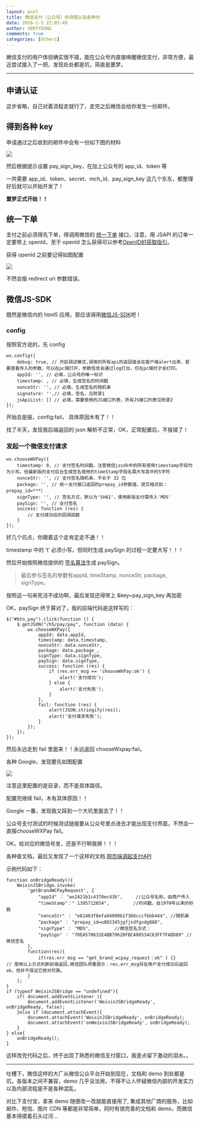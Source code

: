 ```yaml
---
layout: post
title: 微信支付（公众号）的流程以及各种坑
date: 2016-1-5 22:03:49
author: VERYYOUNG
comments: true
categories: [Others]
---
```


微信支付的用户体验确实很不错，能在公众号内直接唤醒微信支付，非常方便，最近尝试接入了一把，发现处处都是坑，简直是噩梦。


<!-- more -->

----------

## 申请认证

这步省略，自己对着流程走就行了，走完之后微信会给你发生一份邮件。


## 得到各种 key

申请通过之后收到的邮件中会有一份如下图的材料

![](http://veryyoung.u.qiniudn.com/20160105221017.png)

然后根据提示设置 pay_sign_key，在加上公众号的 app_id、token 等


一共需要 app_id、token、secret、mch_id、pay_sign_key 这几个东东，都整理好后就可以开始开发了！


**噩梦正式开始！！**

## 统一下单
支付之前必须得先下单，得调用微信的 [统一下单](https://pay.weixin.qq.com/wiki/doc/api/jsapi.php?chapter=9_1) 接口，注意，用 JSAPI 的订单一定要带上 openId，至于 openId 怎么获得可以参考[OpenID的获取指引](https://pay.weixin.qq.com/wiki/doc/api/jsapi.php?chapter=4_4)。


获得 openId 之前要记得如图配置

![](http://veryyoung.u.qiniudn.com/20160105231137.png)

不然会报 redirect uri 参数错误。



## 微信JS-SDK

既然是微信内的 html5 应用，那应该得用[微信JS-SDK](https://mp.weixin.qq.com/wiki/7/aaa137b55fb2e0456bf8dd9148dd613f.html)吧！


### config

按照官方说的，先 config

    wx.config({
        debug: true, // 开启调试模式,调用的所有api的返回值会在客户端alert出来，若要查看传入的参数，可以在pc端打开，参数信息会通过log打出，仅在pc端时才会打印。
        appId: '', // 必填，公众号的唯一标识
        timestamp: , // 必填，生成签名的时间戳
        nonceStr: '', // 必填，生成签名的随机串
        signature: '',// 必填，签名，见附录1
        jsApiList: [] // 必填，需要使用的JS接口列表，所有JS接口列表见附录2
    });
    
开始总是报，config:fail， 具体原因木有了！！

找了半天，发现我后端返回的 json 解析不正常，OK，正常配置后，不报错了！

### 发起一个微信支付请求

    wx.chooseWXPay({
        timestamp: 0, // 支付签名时间戳，注意微信jssdk中的所有使用timestamp字段均为小写。但最新版的支付后台生成签名使用的timeStamp字段名需大写其中的S字符
        nonceStr: '', // 支付签名随机串，不长于 32 位
        package: '', // 统一支付接口返回的prepay_id参数值，提交格式如：prepay_id=***）
        signType: '', // 签名方式，默认为'SHA1'，使用新版支付需传入'MD5'
        paySign: '', // 支付签名
        success: function (res) {
            // 支付成功后的回调函数
        }
    });
    
   
好几个坑点，你跟着这个走肯定走不通！！

timestamp 中的 ‘t’ 必须小写，但同时生成 paySign 的过程一定要大写！！！

然后开始按照微信提供的 [签名算法](https://mp.weixin.qq.com/wiki/7/aaa137b55fb2e0456bf8dd9148dd613f.html#.E9.99.84.E5.BD.951-JS-SDK.E4.BD.BF.E7.94.A8.E6.9D.83.E9.99.90.E7.AD.BE.E5.90.8D.E7.AE.97.E6.B3.95)生成 paySign。

>最后参与签名的参数有appId, timeStamp, nonceStr, package, signType。

按照这一句来死活不成功啊，最后发现还得带上 &key=pay_sign_key 再加密

OK，paySign 终于算对了，我的前端代码是这样写的：

    $("#btn_pay").click(function () {
        $.getJSON("/h5/pay/pay", function (data) {
            wx.chooseWXPay({
                appId: data.appId,
                timestamp: data.timestamp,
                nonceStr: data.nonceStr,
                package: data.package_,
                signType: data.signType,
                paySign: data.signType,
                success: function (res) {
                    if (res.err_msg == 'chooseWXPay:ok') {
                        alert('支付成功');
                    } else {
                        alert('支付失败');
                    }
                },
                fail: function (res) {
                    alert(JSON.stringify(res));
                    alert('支付请求失败');
                }
            });
        });
    });
    
    
然后永远走到 fail 里面来！！永远返回 chooseWxpay:fail。

各种 Google，发现要先如图配置

![](http://veryyoung.u.qiniudn.com/20160105230837.png)

注意这里配置的是目录，而不是具体路径。


配置完继续 fail，木有具体原因！！

Google 一番，发现我又踩到一个大坑里面去了！！

公众号支付测试的时候测试链接要从公众号里点进去才能出现支付界面，不然会一直报chooseWXPay fail。

OK，给对应的微信号发，还是不行啊我擦！！！


各种查文档，最后又发现了一个这样的文档 [网页端调起支付API](https://pay.weixin.qq.com/wiki/doc/api/jsapi.php?chapter=7_7&index=6)


示例代码如下：

    function onBridgeReady(){
        WeixinJSBridge.invoke(
            'getBrandWCPayRequest', {
                "appId" ： "wx2421b1c4370ec43b",     //公众号名称，由商户传入     
                "timeStamp"：" 1395712654",         //时间戳，自1970年以来的秒数     
                "nonceStr" ： "e61463f8efa94090b1f366cccfbbb444", //随机串     
                "package" ： "prepay_id=u802345jgfjsdfgsdg888",     
                "signType" ： "MD5",         //微信签名方式：     
                "paySign" ： "70EA570631E4BB79628FBCA90534C63FF7FADD89" //微信签名 
            },
            function(res){     
                if(res.err_msg == "get_brand_wcpay_request：ok" ) {}     // 使用以上方式判断前端返回,微信团队郑重提示：res.err_msg将在用户支付成功后返回    ok，但并不保证它绝对可靠。 
            }
        ); 
    }
    if (typeof WeixinJSBridge == "undefined"){
        if( document.addEventListener ){
            document.addEventListener('WeixinJSBridgeReady', onBridgeReady, false);
        }else if (document.attachEvent){
            document.attachEvent('WeixinJSBridgeReady', onBridgeReady); 
            document.attachEvent('onWeixinJSBridgeReady', onBridgeReady);
        }
    } else{
        onBridgeReady();
    }
    
    
这样改完代码之后，终于出现了熟悉的微信支付窗口，我差点留下激动的泪水。。



---

吐槽下，微信这样的大厂从微信公众平台开始到现在，文档和 demo 到处都是坑，各版本之间不兼容，demo 几乎没法用，不得不让人怀疑微信内部的开发实力以及内部流程是不是各种混乱。

对比下支付宝，拿来 demo 随便改一改就能直接用了, 集成其他厂商的服务，比如邮件、短信、图片 CDN 等都是非常简单，同时有很完善的文档和 demo，而微信基本得摸着石头过河...









